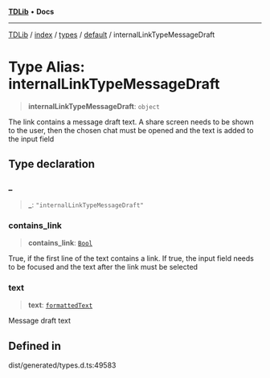 [**TDLib**](../../../../../../README.md) • **Docs**

***

[TDLib](../../../../../../modules.md) / [index](../../../../../README.md) / [types](../../../README.md) / [default](../README.md) / internalLinkTypeMessageDraft

# Type Alias: internalLinkTypeMessageDraft

> **internalLinkTypeMessageDraft**: `object`

The link contains a message draft text. A share screen needs to be shown to the user, then the chosen chat must be opened and the text is added to the input field

## Type declaration

### \_

> **\_**: `"internalLinkTypeMessageDraft"`

### contains\_link

> **contains\_link**: [`Bool`](Bool.md)

True, if the first line of the text contains a link. If true, the input field needs to be focused and the text after the link must be selected

### text

> **text**: [`formattedText`](formattedText.md)

Message draft text

## Defined in

dist/generated/types.d.ts:49583
